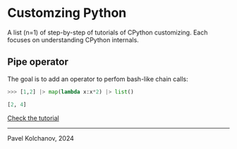 # Customzing Python

A list (n=1) of step-by-step of tutorials of CPython customizing. Each focuses on understanding CPython internals.

## Pipe operator
The goal is to add an operator to perfom bash-like chain calls:
```python
>>> [1,2] |> map(lambda x:x*2) |> list()

[2, 4]
```

[Check the tutorial](/pipe.md)

---
Pavel Kolchanov, 2024
